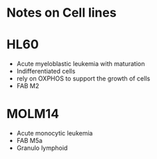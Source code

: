 # Notes on Cell lines

# HL60

* Acute myeloblastic leukemia with maturation
* Indifferentiated cells
* rely on OXPHOS to support the growth of cells
* FAB M2

# MOLM14

* Acute monocytic leukemia
* FAB M5a
* Granulo lymphoid
